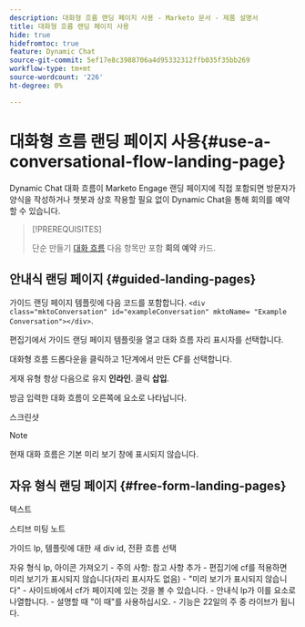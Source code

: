 ```yaml
---
description: 대화형 흐름 랜딩 페이지 사용 - Marketo 문서 - 제품 설명서
title: 대화형 흐름 랜딩 페이지 사용
hide: true
hidefromtoc: true
feature: Dynamic Chat
source-git-commit: 5ef17e8c3988706a4d95332312ffb035f35bb269
workflow-type: tm+mt
source-wordcount: '226'
ht-degree: 0%

---
```


# 대화형 흐름 랜딩 페이지 사용{#use-a-conversational-flow-landing-page}

Dynamic Chat 대화 흐름이 Marketo Engage 랜딩 페이지에 직접 포함되면 방문자가 양식을 작성하거나 챗봇과 상호 작용할 필요 없이 Dynamic Chat을 통해 회의를 예약할 수 있습니다.

>[!PREREQUISITES]
>
>단순 만들기 [대화 흐름](/help/marketo/product-docs/demand-generation/dynamic-chat/automated-chat/create-a-conversational-flow.md) 다음 항목만 포함 **회의 예약** 카드.

## 안내식 랜딩 페이지 {#guided-landing-pages}

가이드 랜딩 페이지 템플릿에 다음 코드를 포함합니다. `<div class="mktoConversation" id="exampleConversation" mktoName= "Example Conversation"></div>`.

편집기에서 가이드 랜딩 페이지 템플릿을 열고 대화 흐름 자리 표시자를 선택합니다.

대화형 흐름 드롭다운을 클릭하고 1단계에서 만든 CF를 선택합니다.

게재 유형 항상 다음으로 유지 **인라인**. 클릭 **삽입**.

방금 입력한 대화 흐름이 오른쪽에 요소로 나타납니다.

스크린샷

>[!NOTE]
>
>현재 대화 흐름은 기본 미리 보기 창에 표시되지 않습니다.

## 자유 형식 랜딩 페이지 {#free-form-landing-pages}

텍스트


스티브 미팅 노트

가이드 lp, 템플릿에 대한 새 div id, 전환 흐름 선택

자유 형식 lp, 아이콘 가져오기 - 주의 사항: 참고 사항 추가 - 편집기에 cf를 적용하면 미리 보기가 표시되지 않습니다(자리 표시자도 없음) - &quot;미리 보기가 표시되지 않습니다&quot; - 사이드바에서 cf가 페이지에 있는 것을 볼 수 있습니다. - 안내식 lp가 이를 요소로 나열합니다. - 설명할 때 &quot;이 때&quot;를 사용하십시오. - 기능은 22일의 주 중 라이브가 됩니다.

